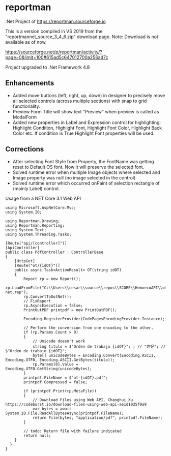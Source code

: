 # reportman
.Net Project of https://reportman.sourceforge.io

This is a version compiled in VS 2019 from the "reportmannet_source_3_4_6.zip" download page. Note: Download is not available as of now.

https://sourceforge.net/p/reportman/activity/?page=0&limit=100#615ad5c647012700a256ad7c

Project upgraded to .Net Framework 4.8

## Enhancements
* Added move buttons (left, right, up, down) in designer to precisely move all selected controls (across multiple sections) with snap to grid functionality.
* Preview Form Title will show text "Preview" when preview is called as ModalForm
* Added new properties in Label and Expression control for highlighting: Highlight Condition, Highlight Font, Highlight Font Color, Highlight Back Color etc. If condition is True Highlight Font properties will be used.

## Corrections
* After selecting Font Style from Property, the FontName was getting reset to Default OS font. Now it will preserve the selected font.
* Solved runtime error when multiple Image objects where selected and Image property was null (no image selected in the control)
* Solved runtime error which occurred onPaint of selection rectangle of (mainly Label) control.

Usage from a NET Core 3.1 Web API

    using Microsoft.AspNetCore.Mvc;
    using System.IO;

    using Reportman.Drawing;
    using Reportman.Reporting;
    using System.Text;
    using System.Threading.Tasks;

    [Route("api/[controller]")]
    [ApiController]
    public class PdfController : ControllerBase
    {
        [HttpGet]
        [Route("ot/{idOT}")]
        public async Task<ActionResult> OT(string idOT)
        {
            Report rp = new Report();
            rp.LoadFromFile("C:\\Users\\cesar\\source\\repos\\SCORE\\HemoecoAPI\\ot-net.rep");
            rp.ConvertToDotNet();
            // FixReport
            rp.AsyncExecution = false;
            PrintOutPDF printpdf = new PrintOutPDF();

            Encoding.RegisterProvider(CodePagesEncodingProvider.Instance);

            // Perform the conversion from one encoding to the other.
            if (rp.Params.Count > 0)
            {
                // Unicode doesn't work
                string titulo = $"Orden de trabajo {idOT}"; ; // "你好"; // $"Orden de trabajo {idOT}";
                byte[] unicodeBytes = Encoding.Convert(Encoding.ASCII, Encoding.UTF8, Encoding.ASCII.GetBytes(titulo));
                rp.Params[0].Value = Encoding.UTF8.GetString(unicodeBytes);
            }
            printpdf.FileName = $"ot-{idOT}.pdf";
            printpdf.Compressed = false;
            
            if (printpdf.Print(rp.MetaFile))
            {
                // Download Files using Web API. Changhui Xu. https://codeburst.io/download-files-using-web-api-ae1d1025f0a9
                var bytes = await System.IO.File.ReadAllBytesAsync(printpdf.FileName);
                return File(bytes, "application/pdf", printpdf.FileName);
            }

            // todo: Return file with failure indicated
            return null;
        }
      }
    }
        

